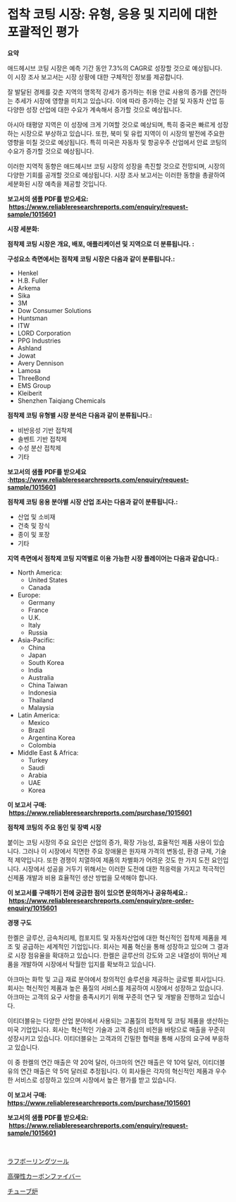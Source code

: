 <p><h1>접착 코팅 시장: 유형, 응용 및 지리에 대한 포괄적인 평가</h1></p><p><strong>요약</strong></p>
<p><p>애드헤시브 코팅 시장은 예측 기간 동안 7.3%의 CAGR로 성장할 것으로 예상됩니다. 이 시장 조사 보고서는 시장 상황에 대한 구체적인 정보를 제공합니다.</p><p>잘 발달된 경제를 갖춘 지역의 명목적 강세가 증가하는 취용 안료 사용의 증가를 견인하는 추세가 시장에 영향을 미치고 있습니다. 이에 따라 증가하는 건설 및 자동차 산업 등 다양한 성장 산업에 대한 수요가 계속해서 증가할 것으로 예상됩니다.</p><p>아시아 태평양 지역은 이 성장에 크게 기여할 것으로 예상되며, 특히 중국은 빠르게 성장하는 시장으로 부상하고 있습니다. 또한, 북미 및 유럽 지역이 이 시장의 발전에 주요한 영향을 미칠 것으로 예상됩니다. 특히 미국은 자동차 및 항공우주 산업에서 안료 코팅의 수요가 증가할 것으로 예상됩니다.</p><p>이러한 지역적 동향은 애드헤시브 코팅 시장의 성장을 촉진할 것으로 전망되며, 시장의 다양한 기회를 공개할 것으로 예상됩니다. 시장 조사 보고서는 이러한 동향을 총괄하여 세분화된 시장 예측을 제공할 것입니다.</p></p>
<p><strong>보고서의 샘플 PDF를 받으세요: &nbsp;<a href="https://www.reliableresearchreports.com/enquiry/request-sample/1015601">https://www.reliableresearchreports.com/enquiry/request-sample/1015601</a></strong></p>
<p><strong>시장 세분화:</strong></p>
<p><strong> 점착제 코팅 시장은 개요, 배포, 애플리케이션 및 지역으로 더 분류됩니다. :</strong></p>
<p><strong>구성요소 측면에서는 점착제 코팅 시장은 다음과 같이 분류됩니다.:</strong></p>
<p><ul><li>Henkel</li><li>H.B. Fuller</li><li>Arkema</li><li>Sika</li><li>3M</li><li>Dow Consumer Solutions</li><li>Huntsman</li><li>ITW</li><li>LORD Corporation</li><li>PPG Industries</li><li>Ashland</li><li>Jowat</li><li>Avery Dennison</li><li>Lamosa</li><li>ThreeBond</li><li>EMS Group</li><li>Kleiberit</li><li>Shenzhen Taiqiang Chemicals</li></ul></p>
<p><strong> 점착제 코팅 유형별 시장 분석은 다음과 같이 분류됩니다.:</strong></p>
<p><ul><li>비반응성 기반 접착제</li><li>솔벤트 기반 접착제</li><li>수성 분산 접착제</li><li>기타</li></ul></p>
<p><strong>보고서의 샘플 PDF를 받으세요 :<a href="https://www.reliableresearchreports.com/enquiry/request-sample/1015601">https://www.reliableresearchreports.com/enquiry/request-sample/1015601</a></strong></p>
<p><strong> 점착제 코팅 응용 분야별 시장 산업 조사는 다음과 같이 분류됩니다.:</strong></p>
<p><ul><li>산업 및 소비재</li><li>건축 및 장식</li><li>종이 및 포장</li><li>기타</li></ul></p>
<p><strong>지역 측면에서 점착제 코팅 지역별로 이용 가능한 시장 플레이어는 다음과 같습니다.:</strong></p>
<p><ul>
    <li>
        North America:
        <ul>
            <li>United States</li>
            <li>Canada</li>
        </ul>
    </li>
    <li>
        Europe:
        <ul>
            <li>Germany</li>
            <li>France</li>
            <li>U.K.</li>
            <li>Italy</li>
            <li>Russia</li>
        </ul>
    </li>
    <li>
        Asia-Pacific:
        <ul>
            <li>China</li>
            <li>Japan</li>
            <li>South Korea</li>
            <li>India</li>
            <li>Australia</li>
            <li>China Taiwan</li>
            <li>Indonesia</li>
            <li>Thailand</li>
            <li>Malaysia</li>
        </ul>
    </li>
    <li>
        Latin America:
        <ul>
            <li>Mexico</li>
            <li>Brazil</li>
            <li>Argentina Korea</li>
            <li>Colombia</li>
        </ul>
    </li>
    <li>
        Middle East & Africa:
        <ul>
            <li>Turkey</li>
            <li>Saudi</li>
            <li>Arabia</li>
            <li>UAE</li>
            <li>Korea</li>
        </ul>
    </li>
    </ul></p>
<p><strong>이 보고서 구매: &nbsp;<a href="https://www.reliableresearchreports.com/purchase/1015601">https://www.reliableresearchreports.com/purchase/1015601</a></strong></p>
<p><strong>점착제 코팅의 주요 동인 및 장벽 시장</strong></p>
<p><p>붙이는 코팅 시장의 주요 요인은 산업의 증가, 확장 가능성, 효율적인 제품 사용이 있습니다. 그러나 이 시장에서 직면한 주요 장애물은 원자재 가격의 변동성, 환경 규제, 기술적 제약입니다. 또한 경쟁이 치열하여 제품의 차별화가 어려운 것도 한 가지 도전 요인입니다. 시장에서 성공을 거두기 위해서는 이러한 도전에 대한 적응력을 가지고 적극적인 신제품 개발과 비용 효율적인 생산 방법을 모색해야 합니다.</p></p>
<p><strong>이 보고서를 구매하기 전에 궁금한 점이 있으면 문의하거나 공유하세요.: &nbsp;<a href="https://www.reliableresearchreports.com/enquiry/pre-order-enquiry/1015601">https://www.reliableresearchreports.com/enquiry/pre-order-enquiry/1015601</a></strong></p>
<p><strong>경쟁 구도</strong></p>
<p><p>한켈은 글루산, 금속처리제, 컴포지트 및 자동차산업에 대한 혁신적인 접착제 제품을 제조 및 공급하는 세계적인 기업입니다. 회사는 제품 혁신을 통해 성장하고 있으며 그 결과로 시장 점유율을 확대하고 있습니다. 한켈은 글루산의 강도와 고온 내열성이 뛰어난 제품을 개발하여 시장에서 탁월한 입지를 확보하고 있습니다.</p><p>아크마는 화학 및 고급 재료 분야에서 창의적인 솔루션을 제공하는 글로벌 회사입니다. 회사는 혁신적인 제품과 높은 품질의 서비스를 제공하여 시장에서 성장하고 있습니다. 아크마는 고객의 요구 사항을 충족시키기 위해 꾸준히 연구 및 개발을 진행하고 있습니다.</p><p>이티더블유는 다양한 산업 분야에서 사용되는 고품질의 접착제 및 코팅 제품을 생산하는 미국 기업입니다. 회사는 혁신적인 기술과 고객 중심의 비전을 바탕으로 매출을 꾸준히 성장시키고 있습니다. 이티더블유는 고객과의 긴밀한 협력을 통해 시장의 요구에 부응하고 있습니다.</p><p>이 중 한켈의 연간 매출은 약 20억 달러, 아크마의 연간 매출은 약 10억 달러, 이티더블유의 연간 매출은 약 5억 달러로 추정됩니다. 이 회사들은 각자의 혁신적인 제품과 우수한 서비스로 성장하고 있으며 시장에서 높은 평가를 받고 있습니다.</p></p>
<p><strong>이 보고서 구매: &nbsp; <a href="https://www.reliableresearchreports.com/purchase/1015601">https://www.reliableresearchreports.com/purchase/1015601</a></strong></p>
<p><strong>보고서의 샘플 PDF를 받으세요: &nbsp;<a href="https://www.reliableresearchreports.com/enquiry/request-sample/1015601">https://www.reliableresearchreports.com/enquiry/request-sample/1015601</a></strong><strong></strong></p>
<p>&nbsp;</p>
<p><p><a href="https://medium.com/@kimalker_178/%E6%AC%A1%E3%81%AE%E6%96%87%E7%AB%A0%E3%82%92%E6%97%A5%E6%9C%AC%E8%AA%9E%E3%81%AB%E7%BF%BB%E8%A8%B3%E3%81%97%E3%81%BE%E3%81%99-%E7%B2%97%E3%81%84%E9%80%80%E5%B1%88%E3%81%AA%E3%83%84%E3%83%BC%E3%83%AB%E5%B8%82%E5%A0%B4%E3%81%AE%E5%88%86%E6%9E%90-%E3%82%B0%E3%83%AD%E3%83%BC%E3%83%90%E3%83%AB%E7%94%A3%E6%A5%AD%E3%81%AE%E5%B1%95%E6%9C%9B%E3%81%A8%E4%BA%88%E6%B8%AC-2024%E5%B9%B4%E3%81%8B%E3%82%892031%E5%B9%B4-8d11d4bfb142">ラフボーリングツール</a></p><p><a href="https://github.com/KaydenJohns1964/Market-Research-Report-List-1/blob/main/124530617057.md">高弾性カーボンファイバー</a></p><p><a href="https://medium.com/@carmenfery2023/%E7%AE%A1%E7%82%89%E5%B8%82%E5%A0%B4-%E3%82%BF%E3%82%A4%E3%83%97-%E5%BF%9C%E7%94%A8-%E5%9C%B0%E7%90%86%E3%81%AB%E3%82%88%E3%82%8B%E7%B7%8F%E5%90%88%E8%A9%95%E4%BE%A1-ee3d3518e5be">チューブ炉</a></p></p>